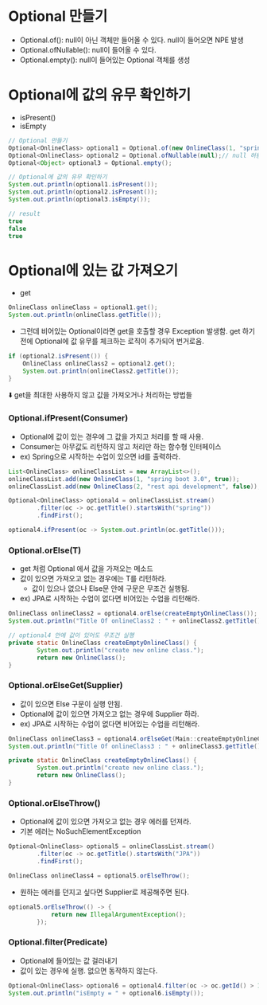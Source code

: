 # Optional 만들기

- Optional.of(): null이 아닌 객체만 들어올 수 있다. null이 들어오면 NPE 발생
- Optional.ofNullable(): null이 들어올 수 있다.
- Optional.empty(): null이 들어있는 Optional 객체를 생성

# Optional에 값의 유무 확인하기

- isPresent()
- isEmpty

```java
// Optional 만들기
Optional<OnlineClass> optional1 = Optional.of(new OnlineClass(1, "spring boot", false));
Optional<OnlineClass> optional2 = Optional.ofNullable(null);// null 허용
Optional<Object> optional3 = Optional.empty();

// Optional에 값의 유무 확인하기
System.out.println(optional1.isPresent());
System.out.println(optional2.isPresent());
System.out.println(optional3.isEmpty());

// result
true
false
true
```

# Optional에 있는 값 가져오기

- get

```java
OnlineClass onlineClass = optional1.get();
System.out.println(onlineClass.getTitle());
```

- 그런데 비어있는 Optional이라면 get을 호출할 경우 Exception 발생함. 
get 하기전에 Optional에 값 유무를 체크하는 로직이 추가되어 번거로움.

```java
if (optional2.isPresent()) {
    OnlineClass onlineClass2 = optional2.get();
    System.out.println(onlineClass2.getTitle());
}
```

⬇️ get을 최대한 사용하지 않고 값을 가져오거나 처리하는 방법들

### Optional.ifPresent(Consumer)

- Optional에 값이 있는 경우에 그 값을 가지고 처리를 할 때 사용.
- Consumer는 아무값도 리턴하지 않고 처리만 하는 함수형 인터페이스
- ex) Spring으로 시작하는 수업이 있으면 id를 출력하라.

```java
List<OnlineClass> onlineClassList = new ArrayList<>();
onlineClassList.add(new OnlineClass(1, "spring boot 3.0", true));
onlineClassList.add(new OnlineClass(2, "rest api development", false));

Optional<OnlineClass> optional4 = onlineClassList.stream()
        .filter(oc -> oc.getTitle().startsWith("spring"))
        .findFirst();

optional4.ifPresent(oc -> System.out.println(oc.getTitle()));
```

### Optional.orElse(T)

- get 처럼 Optional 에서 값을 가져오는 메소드
- 값이 있으면 가져오고 없는 경우에는 T를 리턴하라.
    - 값이 있으나 없으나 Else문 안에 구문은 무조건 실행됨.
- ex) JPA로 시작하는 수업이 없다면 비어있는 수업을 리턴해라.

```java
OnlineClass onlineClass2 = optional4.orElse(createEmptyOnlineClass());
System.out.println("Title Of onlineClass2 : " + onlineClass2.getTitle());

// optional4 안에 값이 있어도 무조건 실행 
private static OnlineClass createEmptyOnlineClass() {
        System.out.println("create new online class.");
        return new OnlineClass();
}
```

### Optional.orElseGet(Supplier)

- 값이 있으면 Else 구문이 실행 안됨.
- Optional에 값이 있으면 가져오고 없는 경우에 Supplier 하라.
- ex) JPA로 시작하는 수업이 없다면 비어있는 수업을 리턴해라.

```java
OnlineClass onlineClass3 = optional4.orElseGet(Main::createEmptyOnlineClass);
System.out.println("Title Of onlineClass3 : " + onlineClass3.getTitle());

private static OnlineClass createEmptyOnlineClass() {
        System.out.println("create new online class.");
        return new OnlineClass();
}
```

### Optional.orElseThrow()

- Optional에 값이 있으면 가져오고 없는 경우 에러를 던져라.
- 기본 에러는 NoSuchElementException

```java
Optional<OnlineClass> optional5 = onlineClassList.stream()
        .filter(oc -> oc.getTitle().startsWith("JPA"))
        .findFirst();

OnlineClass onlineClass4 = optional5.orElseThrow();
```

- 원하는 에러를 던지고 싶다면 Supplier로 제공해주면 된다.

```java
optional5.orElseThrow(() -> {
            return new IllegalArgumentException();
        });
```

### Optional.filter(Predicate)

- Optional에 들어있는 값 걸러내기
- 값이 있는 경우에 실행. 없으면 동작하지 않는다.

```java
Optional<OnlineClass> optional6 = optional4.filter(oc -> oc.getId() > 10);
System.out.println("isEmpty = " + optional6.isEmpty());
```